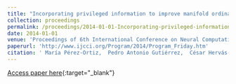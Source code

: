 ```yaml
---
title: "Incorporating privileged information to improve manifold ordinal regression"
collection: proceedings
permalink: /proceedings/2014-01-01-Incorporating-privileged-information-to-improve-manifold-ordinal-regression
date: 2014-01-01
venue: 'Proceedings of 6th International Conference on Neural Computation Theory and Applications (NCTA2014)'
paperurl: 'http://www.ijcci.org/Program/2014/Program_Friday.htm'
citation: ' María Pérez-Ortiz,  Pedro Antonio Gutiérrez,  César Hervás-Martínez, &quot;Incorporating privileged information to improve manifold ordinal regression.&quot; Proceedings of 6th International Conference on Neural Computation Theory and Applications (NCTA2014), 2014, Roma (Italy), pp.187-194.'
---
```

[Access paper here](http://www.ijcci.org/Program/2014/Program_Friday.htm){:target="_blank"}
